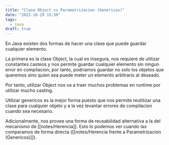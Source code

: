 ```yaml
---
title: "Clase Object vs Parametrizacion (Genericos)"
date: "2022-10-29 15:30"
tags: 
  - java
draft: true
---
```

En Java existen dos formas de hacer una clase que puede guardar cualquier elemento. 

La primera es la clase Object, la cual es insegura, nos requiere de utilizar constantes casteos y nos permite guardar cualquier elemento sin ningun error en compilacion, por tanto, podriamos guardar no solo los objetos que queremos sino quien sea puede meter un elemento arbitrario al deseado.

Por tanto, utilizar Object nos va a traer muchos problemas en runtime por utilizar mucho casting. 

Utilizar genericos es la mejor forma puesto que nos permite reutilizar una clase para cualquier objeto y a la vez levantar errores de compilacion cuando sea necesario.

Adicionalmente, nos provee una forma de reusabilidad alternativa a la del mecanismo de [[notes/Herencia]]. Esto lo podemos ver cuando las comparamos de forma directa ([[notes/Herencia frente a Parametrizacion (Genericos)]]).